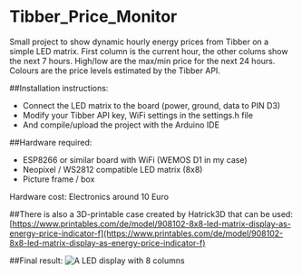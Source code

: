 # Tibber_Price_Monitor

Small project to show dynamic hourly energy prices from Tibber on a simple LED matrix.
First column is the current hour, the other colums show the next 7 hours.
High/low are the max/min price for the next 24 hours.
Colours are the price levels estimated by the Tibber API.

##Installation instructions:
- Connect the LED matrix to the board (power, ground, data to PIN D3)
- Modify your Tibber API key, WiFi settings in the settings.h file
- And compile/upload the project with the Arduino IDE

##Hardware required:
- ESP8266 or similar board with WiFi (WEMOS D1 in my case)
- Neopixel / WS2812 compatible LED matrix (8x8)
- Picture frame / box

Hardware cost: Electronics around 10 Euro

##There is also a 3D-printable case created by Hatrick3D that can be used: 
[https://www.printables.com/de/model/908102-8x8-led-matrix-display-as-energy-price-indicator-f](https://www.printables.com/de/model/908102-8x8-led-matrix-display-as-energy-price-indicator-f)

##Final result:
![A LED display with 8 columns](https://github.com/Till-83/Tibber_Price_Monitor/blob/main/images/picture.jpeg)
